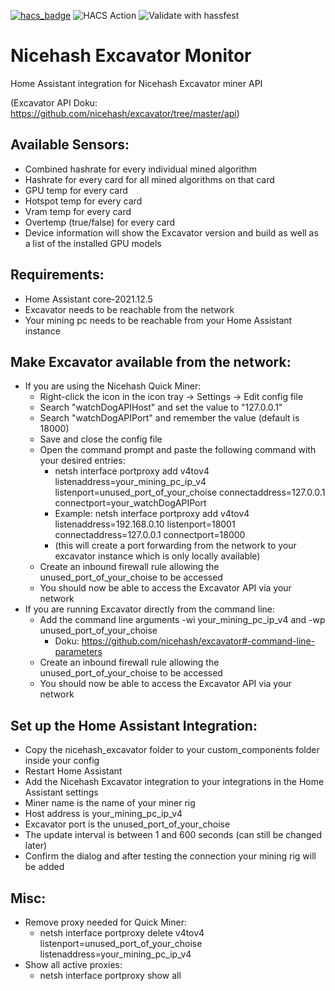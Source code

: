 
[![hacs_badge](https://img.shields.io/badge/HACS-Custom-41BDF5.svg)](https://github.com/hacs/integration)
![HACS Action](https://github.com/MesserschmittX/hacs-nicehash-excavator/actions/workflows/hacs.yml/badge.svg?style=for-the-badge)
![Validate with hassfest](https://github.com/MesserschmittX/hacs-nicehash-excavator/actions/workflows/hassfest.yml/badge.svg)


# Nicehash Excavator Monitor
Home Assistant integration for Nicehash Excavator miner API

(Excavator API Doku: https://github.com/nicehash/excavator/tree/master/api)


Available Sensors:
------
 - Combined hashrate for every individual mined algorithm
 - Hashrate for every card for all mined algorithms on that card
 - GPU temp for every card
 - Hotspot temp for every card
 - Vram temp for every card
 - Overtemp (true/false) for every card
 - Device information will show the Excavator version and build as well as a list of the installed GPU models

Requirements:
------
- Home Assistant core-2021.12.5
- Excavator needs to be reachable from the network
- Your mining pc needs to be reachable from your Home Assistant instance


Make Excavator available from the network:
------
 - If you are using the Nicehash Quick Miner:
   - Right-click the icon in the icon tray -> Settings -> Edit config file
   - Search "watchDogAPIHost" and set the value to "127.0.0.1"
   - Search "watchDogAPIPort" and remember the value (default is 18000)
   - Save and close the config file
   - Open the command prompt and paste the following command with your desired entries:
     - netsh interface portproxy add v4tov4 listenaddress=your_mining_pc_ip_v4 listenport=unused_port_of_your_choise connectaddress=127.0.0.1 connectport=your_watchDogAPIPort
     - Example: netsh interface portproxy add v4tov4 listenaddress=192.168.0.10 listenport=18001 connectaddress=127.0.0.1 connectport=18000
     - (this will create a port forwarding from the network to your excavator instance which is only locally available)
   - Create an inbound firewall rule allowing the unused_port_of_your_choise to be accessed
   - You should now be able to access the Excavator API via your network
 - If you are running Excavator directly from the command line:
   - Add the command line arguments -wi your_mining_pc_ip_v4 and -wp unused_port_of_your_choise
     - Doku: https://github.com/nicehash/excavator#-command-line-parameters
   - Create an inbound firewall rule allowing the unused_port_of_your_choise to be accessed
   - You should now be able to access the Excavator API via your network


Set up the Home Assistant Integration:
------
  - Copy the nicehash_excavator folder to your custom_components folder inside your config
  - Restart Home Assistant
  - Add the Nicehash Excavator integration to your integrations in the Home Assistant settings
  - Miner name is the name of your miner rig
  - Host address is your_mining_pc_ip_v4
  - Excavator port is the unused_port_of_your_choise
  - The update interval is between 1 and 600 seconds (can still be changed later)
  - Confirm the dialog and after testing the connection your mining rig will be added

Misc:
------
 - Remove proxy needed for Quick Miner:
   - netsh interface portproxy delete v4tov4 listenport=unused_port_of_your_choise listenaddress=your_mining_pc_ip_v4
 - Show all active proxies:
   - netsh interface portproxy show all
